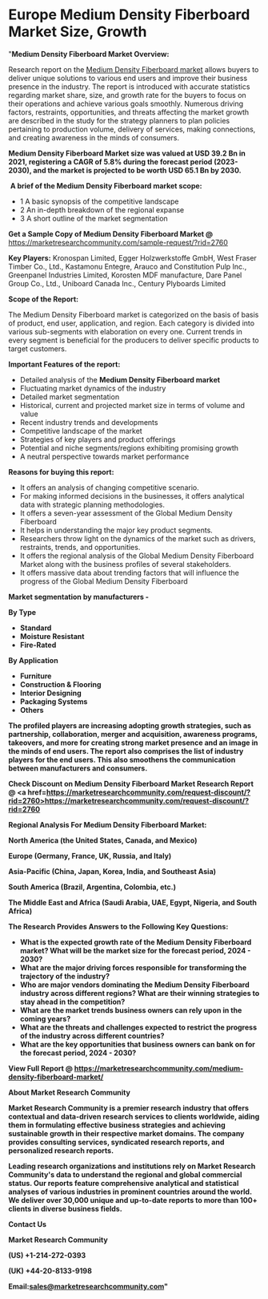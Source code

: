 # Europe Medium Density Fiberboard Market Size, Growth
"<strong>Medium Density Fiberboard Market Overview:</strong>

Research report on the <a href=https://marketresearchcommunity.com/medium-density-fiberboard-market/>Medium Density Fiberboard market</a> allows buyers to deliver unique solutions to various end users and improve their business presence in the industry. The report is introduced with accurate statistics regarding market share, size, and growth rate for the buyers to focus on their operations and achieve various goals smoothly. Numerous driving factors, restraints, opportunities, and threats affecting the market growth are described in the study for the strategy planners to plan policies pertaining to production volume, delivery of services, making connections, and creating awareness in the minds of consumers.

<strong>Medium Density Fiberboard Market size was valued at USD 39.2 Bn in 2021, registering a CAGR of 5.8% during the forecast period (2023-2030), and the market is projected to be worth USD 65.1 Bn by 2030.</strong>

 <Strong>A brief of the Medium Density Fiberboard market scope:</Strong>
<ul>
 <li>1  A basic synopsis of the competitive landscape</li>
 <li>2  An in-depth breakdown of the regional expanse</li>
 <li>3  A short outline of the market segmentation</li>
</ul>
<strong>Get a Sample Copy of Medium Density Fiberboard Market @ </b></strong><a href=https://marketresearchcommunity.com/sample-request/?rid=2760><u>https://marketresearchcommunity.com/sample-request/?rid=2760</u></a>

<strong>Key Players:</strong> 
Kronospan Limited, Egger Holzwerkstoffe GmbH, West Fraser Timber Co., Ltd., Kastamonu Entegre, Arauco and Constitution Pulp Inc., Greenpanel Industries Limited, Korosten MDF manufacture, Dare Panel Group Co., Ltd., Uniboard Canada Inc., Century Plyboards Limited

<strong>Scope of the Report:</strong>

The Medium Density Fiberboard market is categorized on the basis of basis of product, end user, application, and region. Each category is divided into various sub-segments with elaboration on every one. Current trends in every segment is beneficial for the producers to deliver specific products to target customers.

<strong><b>Important Features of the report:</b></strong>
<ul>
  <li>Detailed analysis of the <strong><b>Medium Density Fiberboard </b></strong><strong><b>market</b></strong></li>
  <li>Fluctuating market dynamics of the industry</li>
  <li>Detailed market segmentation</li>
  <li>Historical, current and projected market size in terms of volume and value</li>
  <li>Recent industry trends and developments</li>
  <li>Competitive landscape of the market</li>
  <li>Strategies of key players and product offerings</li>
  <li>Potential and niche segments/regions exhibiting promising growth</li>
  <li>A neutral perspective towards market performance</li>
</ul>
<strong><b>Reasons for buying this report:</b></strong>
<ul>
  <li>It offers an analysis of changing competitive scenario.</li>
  <li>For making informed decisions in the businesses, it offers analytical data with strategic planning methodologies.</li>
  <li>It offers a seven-year assessment of the Global Medium Density Fiberboard</li>
  <li>It helps in understanding the major key product segments.</li>
  <li>Researchers throw light on the dynamics of the market such as drivers, restraints, trends, and opportunities.</li>
  <li>It offers the regional analysis of the Global Medium Density Fiberboard Market along with the business profiles of several stakeholders.</li>
  <li>It offers massive data about trending factors that will influence the progress of the Global Medium Density Fiberboard</li>
</ul>

<strong>Market segmentation by manufacturers -</strong>


<strong><strong>By Type</strong></h4>
<ul>
 	<li>Standard</li>
 	<li>Moisture Resistant</li>
 	<li>Fire-Rated</li>
</ul>
<strong><strong>By Application</strong></h4>
<ul>
 	<li>Furniture</li>
 	<li>Construction &amp; Flooring</li>
 	<li>Interior Designing</li>
 	<li>Packaging Systems</li>
 	<li>Others</li>
</ul>

The profiled players are increasing adopting growth strategies, such as partnership, collaboration, merger and acquisition, awareness programs, takeovers, and more for creating strong market presence and an image in the minds of end users. The report also comprises the list of industry players for the end users. This also smoothens the communication between manufacturers and consumers.

<strong><b>Check Discount on Medium Density Fiberboard Market Research Report @ </b></strong><a href=https://marketresearchcommunity.com/request-discount/?rid=2760><u>https://marketresearchcommunity.com/request-discount/?rid=2760</u></a>

<strong>Regional Analysis For Medium Density Fiberboard Market:</strong>

<strong>North America</strong> (the United States, Canada, and Mexico)

<strong>Europe</strong> (Germany, France, UK, Russia, and Italy)

<strong>Asia-Pacific</strong> (China, Japan, Korea, India, and Southeast Asia)

<strong>South America</strong> (Brazil, Argentina, Colombia, etc.)

<strong>The Middle East and Africa</strong> (Saudi Arabia, UAE, Egypt, Nigeria, and South Africa)

<strong>The Research Provides Answers to the Following Key Questions:</strong>
<ul>
 	<li>What is the expected growth rate of the Medium Density Fiberboard market? What will be the market size for the forecast period, 2024 - 2030?</li>
 	<li>What are the major driving forces responsible for transforming the trajectory of the industry?</li>
 	<li>Who are major vendors dominating the Medium Density Fiberboard industry across different regions? What are their winning strategies to stay ahead in the competition?</li>
 	<li>What are the market trends business owners can rely upon in the coming years?</li>
 	<li>What are the threats and challenges expected to restrict the progress of the industry across different countries?</li>
 	<li>What are the key opportunities that business owners can bank on for the forecast period, 2024 - 2030?</li>
</ul>

<strong>View Full Report @</strong> <a href=https://marketresearchcommunity.com/medium-density-fiberboard-market/>https://marketresearchcommunity.com/medium-density-fiberboard-market/</a>

<strong>About Market Research Community</strong>

Market Research Community is a premier research industry that offers contextual and data-driven research services to clients worldwide, aiding them in formulating effective business strategies and achieving sustainable growth in their respective market domains. The company provides consulting services, syndicated research reports, and personalized research reports.

Leading research organizations and institutions rely on Market Research Community's data to understand the regional and global commercial status. Our reports feature comprehensive analytical and statistical analyses of various industries in prominent countries around the world. We deliver over 30,000 unique and up-to-date reports to more than 100+ clients in diverse business fields.

<strong>Contact Us</strong>

<strong>Market Research Community</strong>

(US) +1-214-272-0393

(UK) +44-20-8133-9198

<strong>Email:</strong>sales@marketresearchcommunity.com"
